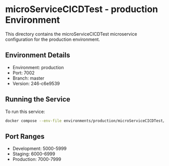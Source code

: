 # microServiceCICDTest - production Environment

This directory contains the microServiceCICDTest microservice configuration for the production environment.

## Environment Details
- Environment: production
- Port: 7002
- Branch: master
- Version: 246-c6e9539

## Running the Service
To run this service:
```bash
docker compose --env-file environments/production/microServiceCICDTest/.env up -d
```

## Port Ranges
- Development: 5000-5999
- Staging: 6000-6999
- Production: 7000-7999
